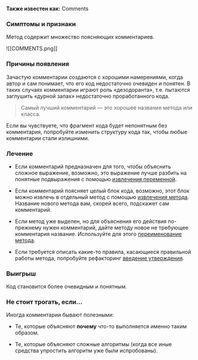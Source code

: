 **Также известен как:** Comments

### Симптомы и признаки
Метод содержит множество поясняющих комментариев.

![[COMMENTS.png]]

### Причины появления
Зачастую комментарии создаются с хорошими намерениями, когда автор и сам понимает, что его код недостаточно очевиден и понятен. В таких случаях комментарии играют роль «дезодоранта», т.е. пытаются заглушить «дурной запах» недостаточно проработанного кода.

>Самый лучший комментарий — это хорошее название метода или класса.

Если вы чувствуете, что фрагмент кода будет непонятным без комментария, попробуйте изменить структуру кода так, чтобы любые комментарии стали излишними.

### Лечение
- Если комментарий предназначен для того, чтобы объяснить сложное выражение, возможно, это выражение лучше разбить на понятные подвыражения с помощью [извлечения переменной](https://refactoring.guru/ru/extract-variable).
    
- Если комментарий поясняет целый блок кода, возможно, этот блок можно извлечь в отдельный метод с помощью [извлечения метода](https://refactoring.guru/ru/extract-method). Название нового метода вам, скорей всего, подскажет сам комментарий.
    
- Если метод уже выделен, но для объяснения его действия по-прежнему нужен комментарий, дайте методу новое не требующее комментария название. Используйте для этого [переименование метода](https://refactoring.guru/ru/rename-method).
    
- Если требуется описать какие-то правила, касающиеся правильной работы метода, попробуйте рефакторинг [введение утверждения](https://refactoring.guru/ru/introduce-assertion).

### Выигрыш
Код становится более очевидным и понятным.

### Не стоит трогать, если...
Иногда комментарии бывают полезными:

- Те, которые объясняют **почему** что-то выполняется именно таким образом.
    
- Те, которые объясняют сложные алгоритмы (когда все иные средства упростить алгоритм уже были испробованы).